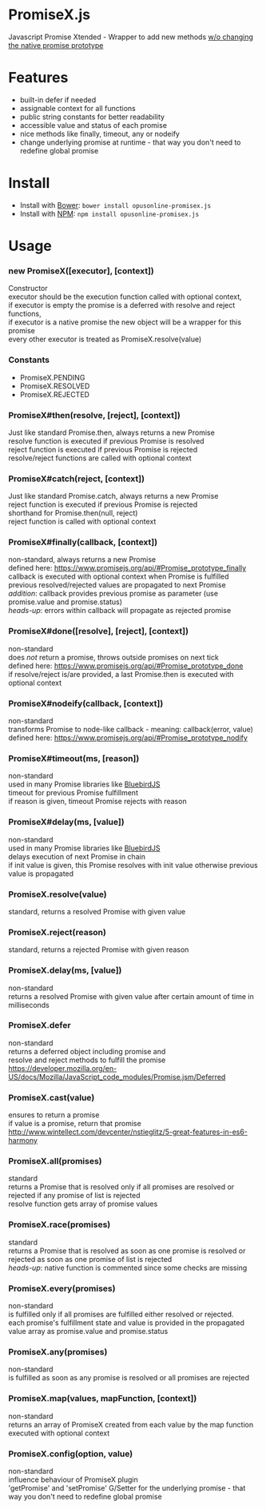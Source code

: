 PromiseX.js
===========

Javascript Promise Xtended - Wrapper to add new methods [w/o changing the native promise prototype](https://www.nczonline.net/blog/2010/03/02/maintainable-javascript-dont-modify-objects-you-down-own/)

# Features

 * built-in defer if needed
 * assignable context for all functions
 * public string constants for better readability
 * accessible value and status of each promise
 * nice methods like finally, timeout, any or nodeify
 * change underlying promise at runtime - that way you don't need to redefine global promise


# Install

 * Install with [Bower](http://bower.io): `bower install opusonline-promisex.js`
 * Install with [NPM](https://www.npmjs.org/): `npm install opusonline-promisex.js`

# Usage

### new PromiseX([executor], [context])

Constructor  
executor should be the execution function called with optional context,  
if executor is empty the promise is a deferred with resolve and reject functions,  
if executor is a native promise the new object will be a wrapper for this promise  
every other executor is treated as PromiseX.resolve(value)

### Constants

 * PromiseX.PENDING
 * PromiseX.RESOLVED
 * PromiseX.REJECTED

### PromiseX#then(resolve, [reject], [context])

Just like standard Promise.then, always returns a new Promise  
resolve function is executed if previous Promise is resolved  
reject function is executed if previous Promise is rejected  
resolve/reject functions are called with optional context

### PromiseX#catch(reject, [context])

Just like standard Promise.catch, always returns a new Promise  
reject function is executed if previous Promise is rejected  
shorthand for Promise.then(null, reject)  
reject function is called with optional context

### PromiseX#finally(callback, [context])

non-standard, always returns a new Promise  
defined here: <https://www.promisejs.org/api/#Promise_prototype_finally>  
callback is executed with optional context when Promise is fulfilled  
previous resolved/rejected values are propagated to next Promise  
_addition_: callback provides previous promise as parameter (use promise.value and promise.status)  
_heads-up_: errors within callback will propagate as rejected promise  

### PromiseX#done([resolve], [reject], [context])

non-standard  
does *not* return a promise, throws outside promises on next tick  
defined here: <https://www.promisejs.org/api/#Promise_prototype_done>  
if resolve/reject is/are provided, a last Promise.then is executed with optional context

### PromiseX#nodeify(callback, [context])

non-standard  
transforms Promise to node-like callback - meaning: callback(error, value)  
defined here: <https://www.promisejs.org/api/#Promise_prototype_nodify>

### PromiseX#timeout(ms, [reason])

non-standard  
used in many Promise libraries like [BluebirdJS](http://bluebirdjs.com/docs/api/timeout.html)  
timeout for previous Promise fulfillment  
if reason is given, timeout Promise rejects with reason

### PromiseX#delay(ms, [value])

non-standard  
used in many Promise libraries like [BluebirdJS](http://bluebirdjs.com/docs/api/promise.delay.html)  
delays execution of next Promise in chain  
if init value is given, this Promise resolves with init value otherwise previous value is propagated

### PromiseX.resolve(value)

standard, returns a resolved Promise with given value

### PromiseX.reject(reason)

standard, returns a rejected Promise with given reason

### PromiseX.delay(ms, [value])

non-standard  
returns a resolved Promise with given value after certain amount of time in milliseconds

### PromiseX.defer

non-standard  
returns a deferred object including promise and  
resolve and reject methods to fulfill the promise
<https://developer.mozilla.org/en-US/docs/Mozilla/JavaScript_code_modules/Promise.jsm/Deferred>

### PromiseX.cast(value)

ensures to return a promise  
if value is a promise, return that promise  
<http://www.wintellect.com/devcenter/nstieglitz/5-great-features-in-es6-harmony>

### PromiseX.all(promises)

standard  
returns a Promise that is resolved only if all promises are resolved
or rejected if any promise of list is rejected  
resolve function gets array of promise values

### PromiseX.race(promises)

standard  
returns a Promise that is resolved as soon as one promise is resolved
or rejected as soon as one promise of list is rejected  
_heads-up_: native function is commented since some checks are missing

### PromiseX.every(promises)

non-standard  
is fulfilled only if all promises are fulfilled either resolved or rejected.  
each promise's fulfillment state and value is provided in the propagated value array
as promise.value and promise.status

### PromiseX.any(promises)

non-standard  
is fulfilled as soon as any promise is resolved or all promises are rejected

### PromiseX.map(values, mapFunction, [context])

non-standard  
returns an array of PromiseX created from each value by the map function executed with optional context

### PromiseX.config(option, value)

non-standard  
influence behaviour of PromiseX plugin  
'getPromise' and 'setPromise' G/Setter for the underlying promise - that way you don't need to redefine global promise

